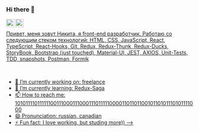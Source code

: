 ### Hi there 👋
<a href="https://www.linkedin.com/in/nikita-kuznetsov-2ab126208/">
  <img align="left" alt="LinkdeIn" width="22px" src="https://cdn.jsdelivr.net/npm/simple-icons@v3/icons/linkedin.svg" />
</a>
<a href="https://t.me/MrNikita1">
  <img align="left" alt="VKontakte" width="22px" src="https://cdn.jsdelivr.net/npm/simple-icons@v3/icons/vk.svg" />
<https://t.me/MrNikita1/a>

<br />


Привет, меня зовут Никита, я front-end разработчик. Работаю со следующим стеком технологий: HTML, CSS, JavaScript, React, TypeScript, React-Hooks, Git, Redux, Redux-Thunk, Redux-Ducks, StoryBook, Bootstrap (just touched), Material-UI, JEST, AXIOS, Unit-Tests, TDD, snapshots, Postman, Formik

<br />

- 🔭 I’m currently working on: freelance
- 🌱 I’m currently learning:  Redux-Saga
- 📫 How to reach me: 101011110111111001110001110001110111110000110110110010110101110101111000
- 😄 Pronunciation: russian, canadian
- ⚡ Fun fact: I love working, but studing more))
-->
